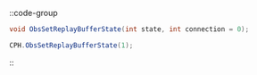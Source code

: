 ::code-group
  ```csharp [Method]
  void ObsSetReplayBufferState(int state, int connection = 0);
  ```
  ```csharp [Example]
  CPH.ObsSetReplayBufferState(1);
  ```
::